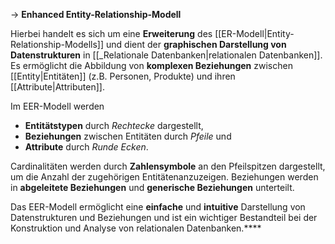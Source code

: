 
-> **Enhanced Entity-Relationship-Modell**

Hierbei handelt es sich um eine **Erweiterung** des [[ER-Modell|Entity-Relationship-Modells]] und dient der **graphischen Darstellung von Datenstrukturen** in [[_Relationale Datenbanken|relationalen Datenbanken]]. 
Es ermöglicht die Abbildung von **komplexen Beziehungen** zwischen [[Entity|Entitäten]] (z.B. Personen, Produkte) und ihren [[Attribute|Attributen]].

Im EER-Modell werden 

- **Entitätstypen** durch _Rechtecke_ dargestellt, 
- **Beziehungen** zwischen Entitäten durch _Pfeile_ und 
- **Attribute** durch _Runde Ecken_. 

Cardinalitäten werden durch **Zahlensymbole** an den Pfeilspitzen dargestellt, um die Anzahl der zugehörigen Entitätenanzuzeigen.
Beziehungen werden in **abgeleitete Beziehungen** und **generische Beziehungen** unterteilt.

Das EER-Modell ermöglicht eine **einfache** und **intuitive** Darstellung von Datenstrukturen und Beziehungen und ist ein wichtiger Bestandteil bei der Konstruktion und Analyse von relationalen Datenbanken.****